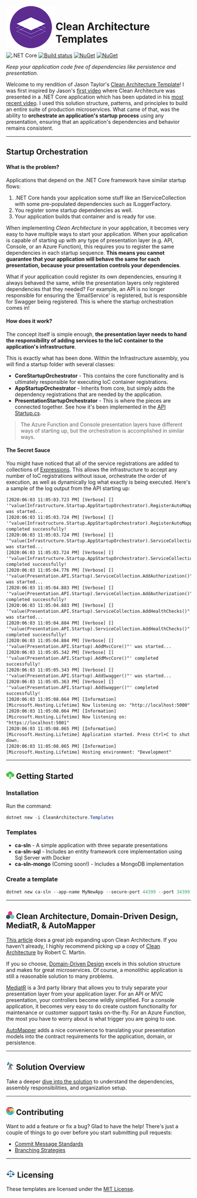 <img align="left" width="135" height="115" src="./docs/media/architecture_layout.png" />

# Clean Architecture Templates

![.NET Core](https://github.com/cbcrouse/CleanArchitecture/workflows/.NET%20Core/badge.svg) [![Build status](https://caseycrouse.visualstudio.com/Github/_apis/build/status/CleanArchitecture-CI)](https://caseycrouse.visualstudio.com/Github/_build/latest?definitionId=4) [![NuGet](https://img.shields.io/nuget/v/CleanArchitecture.Templates.svg)](https://www.nuget.org/packages/CleanArchitecture.Templates/) [![NuGet](https://img.shields.io/nuget/dt/CleanArchitecture.Templates.svg)](https://www.nuget.org/stats/packages/CleanArchitecture.Templates?groupby=Version)

_Keep your application code free of dependencies like persistence and presentation._

Welcome to my rendition of Jason Taylor's [Clean Architecture Template](https://github.com/jasontaylordev/CleanArchitecture)! I was first inspired by Jason's [first video](https://www.youtube.com/watch?v=_lwCVE_XgqI&t=4s) where Clean Architecture was presented in a .NET Core application which has been updated in his [most recent video](https://www.youtube.com/watch?v=5OtUm1BLmG0). I used this solution structure, patterns, and principles to build an entire suite of production microservices. What came of that, was the ability to **orchestrate an application's startup process** using any presentation, ensuring that an application's dependencies and behavior remains consistent.

---

## Startup Orchestration

#### What is the problem?

Applications that depend on the .NET Core framework have similar startup flows:

1. .NET Core hands your application some stuff like an IServiceCollection with some pre-populated dependencies such as ILoggerFactory.
1. You register some startup dependencies as well.
1. Your application builds that container and is ready for use.

When implementing _Clean Architecture_ in your application, it becomes very easy to have multiple ways to start your application. When your application is capable of starting up with any type of presentation layer (e.g. API, Console, or an Azure Function), this requires you to register the same dependencies in each startup sequence. **This means you cannot guarantee that your application will behave the same for each presentation, because your presentation controls your dependencies**.

What if your application could register its own dependencies, ensuring it always behaved the same, while the presentation layers only registered dependencies that they needed? For example, an API is no longer responsible for ensuring the 'EmailService' is registered, but is responsible for Swagger being registered. This is where the startup orchestration comes in!

#### How does it work?

The concept itself is simple enough, **the presentation layer needs to hand the responsibility of adding services to the IoC container to the application's infrastructure**.

This is exactly what has been done. Within the Infrastructure assembly, you will find a startup folder with several classes:

* **CoreStartupOrchestrator** - This contains the core functionality and is ultimately responsible for executing IoC container registrations.
* **AppStartupOrchestrator** - Inherits from core, but simply adds the dependency registrations that are needed by the application.
* **PresentationStartupOrchestrator** - This is where the pieces are connected together. See how it's been implemented in the [API Startup.cs](./templates/ca-sln-sql/src/Presentation.API/Startup.cs).

> The Azure Function and Console presentation layers have different ways of starting up, but the orchestration is accomplished in similar ways.

#### The Secret Sauce

You might have noticed that all of the service registrations are added to collections of [Expressions](https://docs.microsoft.com/en-us/dotnet/csharp/programming-guide/statements-expressions-operators/expressions). This allows the infrastructure to accept any number of IoC registrations without issue, orchestrate the order of execution, as well as dynamically log what exactly is being executed. Here's a sample of the log output from the API starting up:

```log
[2020:06:03 11:05:03.723 PM] [Verbose] [] '"value(Infrastructure.Startup.AppStartupOrchestrator).RegisterAutoMapper()"' was started...
[2020:06:03 11:05:03.724 PM] [Verbose] [] '"value(Infrastructure.Startup.AppStartupOrchestrator).RegisterAutoMapper()"' completed successfully!
[2020:06:03 11:05:03.724 PM] [Verbose] [] '"value(Infrastructure.Startup.AppStartupOrchestrator).ServiceCollection.AddSingleton()"' was started...
[2020:06:03 11:05:03.724 PM] [Verbose] [] '"value(Infrastructure.Startup.AppStartupOrchestrator).ServiceCollection.AddSingleton()"' completed successfully!
[2020:06:03 11:05:04.776 PM] [Verbose] [] '"value(Presentation.API.Startup).ServiceCollection.AddAuthorization()"' was started...
[2020:06:03 11:05:04.883 PM] [Verbose] [] '"value(Presentation.API.Startup).ServiceCollection.AddAuthorization()"' completed successfully!
[2020:06:03 11:05:04.883 PM] [Verbose] [] '"value(Presentation.API.Startup).ServiceCollection.AddHealthChecks()"' was started...
[2020:06:03 11:05:04.884 PM] [Verbose] [] '"value(Presentation.API.Startup).ServiceCollection.AddHealthChecks()"' completed successfully!
[2020:06:03 11:05:04.884 PM] [Verbose] [] '"value(Presentation.API.Startup).AddMvcCore()"' was started...
[2020:06:03 11:05:05.342 PM] [Verbose] [] '"value(Presentation.API.Startup).AddMvcCore()"' completed successfully!
[2020:06:03 11:05:05.343 PM] [Verbose] [] '"value(Presentation.API.Startup).AddSwagger()"' was started...
[2020:06:03 11:05:05.363 PM] [Verbose] [] '"value(Presentation.API.Startup).AddSwagger()"' completed successfully!
[2020:06:03 11:05:08.064 PM] [Information] [Microsoft.Hosting.Lifetime] Now listening on: "http://localhost:5000"
[2020:06:03 11:05:08.064 PM] [Information] [Microsoft.Hosting.Lifetime] Now listening on: "https://localhost:5001"
[2020:06:03 11:05:08.065 PM] [Information] [Microsoft.Hosting.Lifetime] Application started. Press Ctrl+C to shut down.
[2020:06:03 11:05:08.065 PM] [Information] [Microsoft.Hosting.Lifetime] Hosting environment: "Development"
```

---

## ![Download](./docs/media/download_icon.png) Getting Started

### Installation

Run the command:

```powershell
dotnet new -i CleanArchitecture.Templates
```

### Templates

* **ca-sln** - A simple application with three separate presentations
* **ca-sln-sql** - Includes an entity framework core implementation using Sql Server with Docker
* **ca-sln-mongo** (Coming soon!) - Includes a MongoDB implementation

### Create a template

```powershell
dotnet new ca-sln --app-name MyNewApp --secure-port 44399 --port 34399
```

---

## ![Building Blocks](./docs/media/building_blocks.png) Clean Architecture, Domain-Driven Design, MediatR, & AutoMapper

[This article](https://pusher.com/tutorials/clean-architecture-introduction) does a great job expanding upon Clean Architecture. If you haven't already, I highly recommend picking up a copy of [Clean Architecture](https://www.amazon.com/Clean-Architecture-Craftsmans-Software-Structure/dp/0134494164) by Robert C. Martin.

If you so choose, [Domain-Driven Design](https://docs.microsoft.com/en-us/dotnet/architecture/microservices/microservice-ddd-cqrs-patterns/ddd-oriented-microservice) excels in this solution structure and makes for great microservices. Of course, a monolithic application is still a reasonable solution to many problems.

[MediatR](https://github.com/jbogard/MediatR) is a 3rd party library that allows you to truly separate your presentation layer from your application layer. For an API or MVC presentation, your controllers become wildly simplified. For a console application, it becomes very easy to do create custom functionality for maintenance or customer support tasks on-the-fly. For an Azure Function, the most you have to worry about is what trigger you are going to use.

[AutoMapper](https://github.com/AutoMapper/AutoMapper) adds a nice convenience to translating your presentation models into the contract requirements for the application, domain, or persistence.

---

## ![Magnifying Glass](./docs/media/telescope.png) Solution Overview

Take a deeper [dive into the solution](./docs/solution_overview.md) to understand the dependencies, assembly responsibilities, and organization setup.

---

## ![Puzzle](./docs/media/puzzle.png) Contributing

Want to add a feature or fix a bug? Glad to have the help! There's just a couple of things to go over before you start submitting pull requests:

* [Commit Message Standards](./docs/commit_message_standards.md)
* [Branching Strategies](./docs/branching_strategies.md)

---

## ![Law](./docs/media/law.png) Licensing

These templates are licensed under the [MIT License](./LICENSE).
